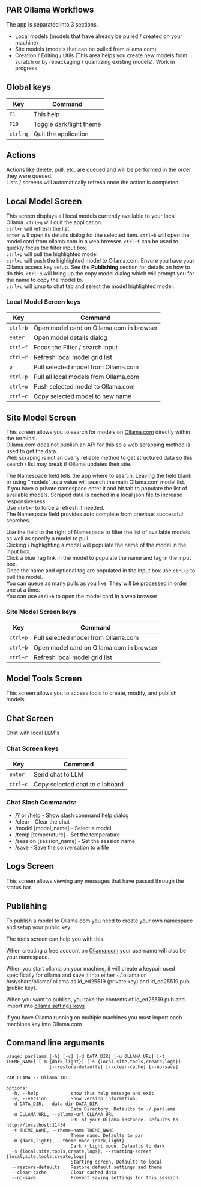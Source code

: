 ## PAR Ollama Workflows
The app is separated into 3 sections.  
* Local models (models that have already be pulled / created on your machine)
* Site models (models that can be pulled from ollama.com)
* Creation / Editing / Utils (This area helps you create new models from scratch or by repackaging / quantizing existing models). Work in progress


## Global keys
| Key      | Command                 |
|----------|-------------------------|
| `F1`     | This help               |
| `F10`    | Toggle dark/light theme |
| `ctrl+q` | Quit the application    |


## Actions
Actions like delete, pull, etc. are queued and will be performed in the order they were queued.  
Lists / screens will automatically refresh once the action is completed.

## Local Model Screen
This screen displays all local models currently available to your local Ollama.
`ctrl+q` will quit the application.  
`ctrl+r` will refresh the list.  
`enter` will open its details dialog for the selected item.
`ctrl+b` will open the model card from ollama.com in a web browser.
`ctrl+f` can be used to quickly focus the filter input box.  
`ctrl+p` will pull the highlighted model.  
`ctrl+u` will push the highlighted model to Ollama.com. Ensure you have your Ollama access key setup. See the **Publishing** section for details on how to do this.
`ctrl+d` will bring up the copy model dialog which will prompt you for the name to copy the model to.  
`ctrl+c` will jump to chat tab and select the model highlighted model.  

### Local Model Screen keys

| Key      | Command                                  |
|----------|------------------------------------------|
| `ctrl+b` | Open model card on Ollama.com in browser |
| `enter`  | Open model details dialog                |
| `ctrl+f` | Focus the Filter / search input          |
| `ctrl+r` | Refresh local model grid list            |
| `p`      | Pull selected model from Ollama.com      |
| `ctrl+p` | Pull all local models from Ollama.com    |
| `ctrl+u` | Push selected model to Ollama.com        |
| `ctrl+c` | Copy selected model to new name          |


## Site Model Screen
This screen allows you to search for models on [Ollama.com](https://ollama.com/library?sort=popular) directly within the terminal.  
Ollama.com does not publish an API for this so a web scrapping method is used to get the data.  
Web scraping is not an overly reliable method to get structured data so this search / list may break if Ollama updates their site.  

The Namespace field tells the app where to search. Leaving the field blank or using "models" as a value will search the main Ollama.com model list.  
If you have a private namespace enter it and hit tab to populate the list of available models.
Scraped data is cached in a local json file to increase responsiveness.  
Use `ctrl+r` to force a refresh if needed.  
The Namespace field provides auto complete from previous successful searches.  

Use the field to the right of Namespace to filter the list of available models as well as specify a model to pull.  
Clicking / highlighting a model will populate the name of the model in the input box.  
Click a blue Tag link in the model to populate the name and tag in the input box.  
Once the name and optional tag are populated in the input box use `ctrl+p` to pull the model.  
You can queue as many pulls as you like. They will be processed in order one at a time.  
You can use `ctrl+b` to open the model card in a web browser


### Site Model Screen keys

| Key      | Command                                  |
|----------|------------------------------------------|
| `ctrl+p` | Pull selected model from Ollama.com      |
| `ctrl+b` | Open model card on Ollama.com in browser |
| `ctrl+r` | Refresh local model grid list            |


## Model Tools Screen
This screen allows you to access tools to create, modify, and publish models  

## Chat Screen
Chat with local LLM's  

### Chat Screen keys

| Key      | Command                         |
|----------|---------------------------------|
| `enter`  | Send chat to LLM                |
| `ctrl+c` | Copy selected chat to clipboard |

### Chat Slash Commands:
* /? or /help - Show slash command help dialog
* /clear - Clear the chat
* /model [model_name] - Select a model
* /temp [temperature] - Set the temperature
* /session [session_name] - Set the session name
* /save - Save the conversation to a file

## Logs Screen
This screen allows viewing any messages that have passed through the status bar.

## Publishing

To publish a model to Ollama.com you need to create your own namespace and setup your public key.

The tools screen can help you with this.  

When creating a free account on [Ollama.com](https://ollama.com/signup) your username will also be your namespace.  

When you start ollama on your machine, it will create a keypair used specifically for ollama and save it into either
~/.ollama or /usr/share/ollama/.ollama as id_ed25519 (private key) and id_ed25519.pub (public key).

When you want to publish, you take the contents of id_ed25519.pub and import into [ollama settings keys](https://ollama.com/settings/keys)

If you have Ollama running on multiple machines you must import each machines key into Ollama.com

## Command line arguments
```
usage: parllama [-h] [-v] [-d DATA_DIR] [-u OLLAMA_URL] [-t THEME_NAME] [-m {dark,light}] [-s {local,site,tools,create,logs}]
                [--restore-defaults] [--clear-cache] [--no-save]

PAR LLAMA -- Ollama TUI.

options:
  -h, --help            show this help message and exit
  -v, --version         Show version information.
  -d DATA_DIR, --data-dir DATA_DIR
                        Data Directory. Defaults to ~/.parllama
  -u OLLAMA_URL, --ollama-url OLLAMA_URL
                        URL of your Ollama instance. Defaults to http://localhost:11434
  -t THEME_NAME, --theme-name THEME_NAME
                        Theme name. Defaults to par
  -m {dark,light}, --theme-mode {dark,light}
                        Dark / Light mode. Defaults to dark
  -s {local,site,tools,create,logs}, --starting-screen {local,site,tools,create,logs}
                        Starting screen. Defaults to local
  --restore-defaults    Restore default settings and theme
  --clear-cache         Clear cached data
  --no-save             Prevent saving settings for this session.
```
